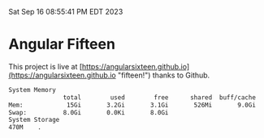 Sat Sep 16 08:55:41 PM EDT 2023

# Angular Fifteen


This project is live at [https://angularsixteen.github.io](https://angularsixteen.github.io "fifteen!") thanks to Github.

```bash
System Memory
               total        used        free      shared  buff/cache   available
Mem:            15Gi       3.2Gi       3.1Gi       526Mi       9.0Gi        11Gi
Swap:          8.0Gi       0.0Ki       8.0Gi
System Storage
470M	.
